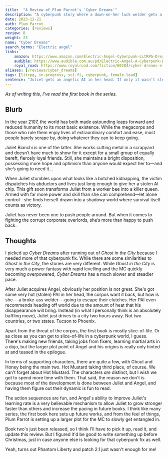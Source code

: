 ```yaml
---
title:  "A Review of Plum Parrot's 'Cyber Dreams'"
description: "A cyberpunk story where a down-on-her luck welder gets a personal AI assistant thats out of this world."
date: 2023-12-21
auth: Plum Parrot
categories: [reviews]
review: B
weight: 23
name: "Cyber Dreams"
search_terms: "Electric angel"
links:
    amazon: https://www.amazon.com/Electric-Angel-Cyberpunk-LitRPG-Dreams-ebook/dp/B0CC36CXT5
    audible: https://www.audible.com.au/pd/Electric-Angel-A-Cyberpunk-LitRPG-Audiobook/B0CBNFW69P
    royal_road: https://www.royalroad.com/fiction/60284/cyber-dreams-electric-angels-litrpg-progression
aliases: [/reviews/cyber_dreams]
tags: [litrpg, in-progress, sci-fi, cyberpunk, female-lead]
sentence: "Juliet gets an angelic AI in her head. If only it wasn't stolen!"
---
```


*As of writing this, I've read the first book in the series.*

## Blurb

In the year 2107, the world has both made astounding leaps forward and reduced humanity to its most basic existence. While the megacorps and those who rule them enjoy lives of extraordinary comfort and ease, most people barely scrape by, doing whatever they can to keep going.

Juliet Bianchi is one of the latter. She works cutting metal in a scrapyard and doesn’t have much to show for it except for a small group of equally bereft, fiercely loyal friends. Still, she maintains a bright disposition, possessing more hope and optimism than anyone would expect her to—and she’s going to need it...

When Juliet stumbles upon what looks like a botched kidnapping, the victim dispatches his abductors and lives just long enough to give her a stolen AI chip. This gift soon transforms Juliet from a worker bee into a killer queen. Armed with far more power and skill than she can comprehend—let alone control—she finds herself drawn into a shadowy world where survival itself counts as victory.

Juliet has never been one to push people around. But when it comes to fighting the corrupt corporate overlords, she’s more than happy to push back.

## Thoughts

I picked up *Cyber Dreams* after running out of *Ghost in the City* because I needed more of that cyberpunk fix. While there are some similarities to *Ghost in the City*, the stories are very different. While *Ghost in the City* is very much a power fantasy with rapid levelling and the MC quickly becoming overpowered, *Cyber Dreams* has a much slower and steadier pace.

After Juliet acquires Angel, obviously her position is not great. She's got some very hot (stolen) PAI in her head, the corpos want it back, but how is she---a broke-ass welder---going to escape their clutches. Her PAI even recommends heading off world due to the amount of heat that his disappearance will bring. Instead (in what I personally think is an absolutely baffling move), Juliet just drives to a city two hours away. Not two countries, or two states. Tucson to Phoenix.

Apart from the threat of the corpos, the first book is mostly slice-of-life. Or as close as you can get to slice-of-life in a cyberpunk world, I guess. There's making new friends, taking jobs from fixers, learning martial arts in a dojo, but the larger plot point of Angel and his origins is really only hinted at and teased in the epilogue.

In terms of supporting characters, there are quite a few, with Ghoul and Honey being the main two. Hot Mustard taking third place, of course. We can't forget about Hot Mustard. The characters *are* distinct, but I wish we got to spend more time with them. That said, the reason we don't is because most of the development is done between Juliet and Angel, and having them figure out their dynamic is fun to read.

The action sequences are fun, and Angel's ability to improve Juliet's learning rate is a very believable mechanism to allow Juliet to grow stronger faster than others and increase the pacing in future books. I think like many series, the first book here sets up future works, and from the feel of things, Plum Parrot is setting up a larger plot for the MC to slowly get entangled in.

Book two's just been released, so I think I'll have to pick it up, read it, and update this review. But I figured it'd be good to write something up before Christmas, just in case anyone else is looking for that cyberpunk fix as well.

Yeah, turns out Phantom Liberty and patch 2.1 just wasn't enough for me!


